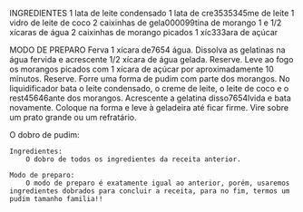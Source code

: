INGREDIENTES
1 lata de leite condensado
1 lata de cre3535345me de leite
1 vidro de leite de coco
2 caixinhas de gela000099tina de morango
1 e 1/2 xícaras de água
2 caixinhas de morango picados
1 xíc333ara de açúcar

MODO DE PREPARO
Ferva 1 xícara de7654 água. Dissolva as gelatinas na água fervida e acrescente 1/2 xícara de água gelada. Reserve.
Leve ao fogo os morangos picados com 1 xícara de açúcar por aproximadamente 10 minutos. Reserve.
Forre uma forma de pudim com parte dos morangos.
No liquidificador bata o leite condensado, o creme de leite, o leite de coco e o rest45646ante dos morangos.
Acrescente a gelatina disso7654lvida e bata novamente. Coloque na forma e leve à geladeira até ficar firme. Vire sobre um prato grande ou um refratário.

O dobro de pudim:

    Ingredientes:
        O dobro de todos os ingredientes da receita anterior.
    
    Modo de preparo:
        O modo de preparo é exatamente igual ao anterior, porém, usaremos ingredientes dobrados para concluir a receita, para no fim, termos um pudim tamanho familia!!